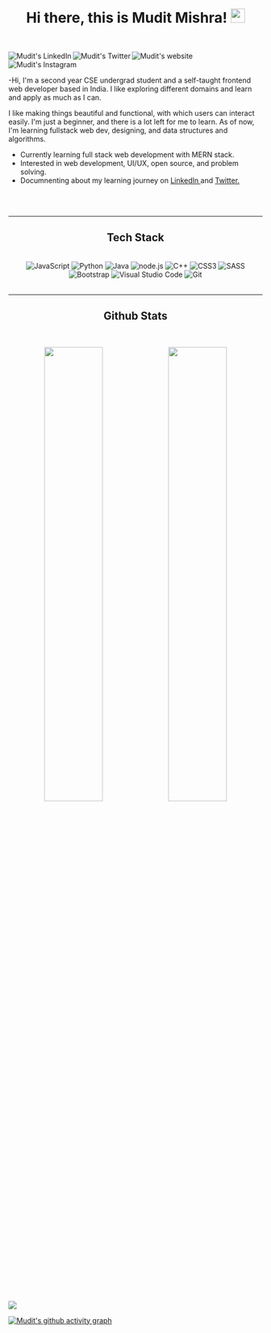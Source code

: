 <h1 align="center">
  Hi there, this is Mudit Mishra!
  <img src="https://media.giphy.com/media/hvRJCLFzcasrR4ia7z/giphy.gif" width="28">
</h1>

<br />

<p align="center">
  <a href="https://www.linkedin.com/in/mudit-mishra/">
    <img align="left" alt="Mudit's LinkedIn" title="My LinkedIn" src="https://img.shields.io/badge/LinkedIn-360-blue?color=blue&label=LinkedIn&logo=linkedin&logoColor=white&style=for-the-badge" />
  </a>
  <a href="https://twitter.com/muditwt">
    <img align="left" alt="Mudit's Twitter" title="My Twitter" src="https://img.shields.io/twitter/url?label=twitter&style=social&url=https%3A%2F%2Ftwitter.com%2Fmuditwt" />
  </a>
  <a href="https://devmudit.me/">
    <img align="left" alt="Mudit's website" title="My website" src="https://img.shields.io/badge/website-2962FF?style=for-the-badge&logo=website&logoColor=white" />
  </a>
  <a href="https://www.instagram.com/mudit023/">
    <img align="left" alt="Mudit's Instagram" title="Instagram" src="https://img.shields.io/badge/Instagram-E4405F?style=for-the-badge&logo=instagram&logoColor=white" />
  </a>
</p>

<br />


<br/>

 -Hi, I'm a second year CSE undergrad student and a self-taught frontend web developer based in India. I like exploring different domains and learn and apply as much as I can.

I like making things beautiful and functional, with which users can interact easily. I'm just a beginner, and there is a lot left for me to learn. As of now, I'm learning fullstack web dev, designing, and data structures and algorithms.
 - Currently learning full stack web development with MERN stack.
 - Interested in web development, UI/UX, open source, and problem solving.
 - Documnenting about my learning journey on <a href="https://www.linkedin.com/in/mudit-mishra/">LinkedIn </a> and <a href="https://twitter.com/muditwt">Twitter. </a>


<br />
<br />

<div align="center">

---
	
## Tech Stack

</br>

<img alt="JavaScript" src="https://img.shields.io/badge/javascript-%23323330.svg?style=for-the-badge&logo=javascript&logoColor=%23F7DF1E"/>

<!-- <img alt="React" src="https://img.shields.io/badge/react-%2320232a.svg?style=for-the-badge&logo=react&logoColor=%2361DAFB"/> -->

<img alt="Python" src="https://img.shields.io/badge/python-%2314354C.svg?style=for-the-badge&logo=python&logoColor=white"/>

<img alt="Java" src="https://img.shields.io/badge/java-%23092E20.svg?style=for-the-badge&logo=java&logoColor=white"/>

<!-- <img alt="DjangoREST" src="https://img.shields.io/badge/DJANGO-REST-ff1709?style=for-the-badge&logo=django&logoColor=white&color=ff1709&labelColor=gray"/> -->

<!-- <img alt="Postgres" src ="https://img.shields.io/badge/postgres-%23316192.svg?style=for-the-badge&logo=postgresql&logoColor=white"/> -->

<img alt="node.js" src="https://img.shields.io/badge/node.js-%2300599C.svg?style=for-the-badge&logo=nodejs&logoColor=white"/>

<img alt="C++" src="https://img.shields.io/badge/react.js-%2300599C.svg?style=for-the-badge&logo=react.js%2B%2B&logoColor=white"/>

<img alt="CSS3" src="https://img.shields.io/badge/css3-%231572B6.svg?style=for-the-badge&logo=css3&logoColor=white"/>

<img alt="SASS" src="https://img.shields.io/badge/SASS-hotpink.svg?style=for-the-badge&logo=SASS&logoColor=white"/>

<img alt="Bootstrap" src="https://img.shields.io/badge/bootstrap-%23563D7C.svg?style=for-the-badge&logo=bootstrap&logoColor=white"/>

<!-- <img alt="Linux" src="https://img.shields.io/badge/Linux-FCC624?style=for-the-badge&logo=linux&logoColor=black"> -->

<img alt="Visual Studio Code" src="https://img.shields.io/badge/VisualStudioCode-0078d7.svg?style=for-the-badge&logo=visual-studio-code&logoColor=white"/>

<!-- <img alt="Vim" src="https://img.shields.io/badge/VIM-%2311AB00.svg?style=for-the-badge&logo=vim&logoColor=white"/> -->

<img alt="Git" src="https://img.shields.io/badge/git-%23F05033.svg?style=for-the-badge&logo=git&logoColor=white"/>

</br>
</br>

---

## Github Stats

</br>

</div>
  
<p align="center">
	
  <img width="48%" src="https://github-readme-stats.vercel.app/api?username=mudit023&show_icons=true&theme=tokyonight" />
  <img width="48%" src="https://github-readme-streak-stats.herokuapp.com/?user=mudit023&theme=tokyonight" />

</p>


![](https://komarev.com/ghpvc/?username=mudit023&style=flat-square&label=Profile+Visitors&color=blueviolet)

[![Mudit's github activity graph](https://activity-graph.herokuapp.com/graph?username=mudit023&theme=dracula)](https://git.io/mudit023)
